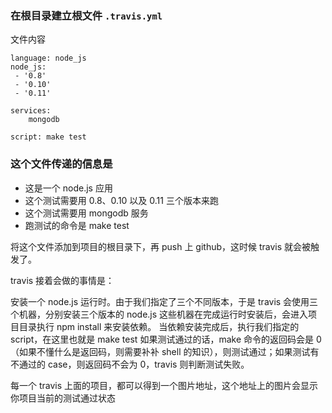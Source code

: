 ### 在根目录建立根文件 `.travis.yml`

文件内容

```
language: node_js
node_js:
 - '0.8'
 - '0.10'
 - '0.11'

services:
	mongodb

script: make test
```

### 这个文件传递的信息是

- 这是一个 node.js 应用
- 这个测试需要用 0.8、0.10 以及 0.11 三个版本来跑
- 这个测试需要用 mongodb 服务
- 跑测试的命令是 make test

将这个文件添加到项目的根目录下，再 push 上 github，这时候 travis 就会被触发了。

travis 接着会做的事情是：

安装一个 node.js 运行时。由于我们指定了三个不同版本，于是 travis 会使用三个机器，分别安装三个版本的 node.js
这些机器在完成运行时安装后，会进入项目目录执行 npm install 来安装依赖。
当依赖安装完成后，执行我们指定的 script，在这里也就是 make test
如果测试通过的话，make 命令的返回码会是 0（如果不懂什么是返回码，则需要补补 shell 的知识），则测试通过；如果测试有不通过的 case，则返回码不会为 0，travis 则判断测试失败。

每一个 travis 上面的项目，都可以得到一个图片地址，这个地址上的图片会显示你项目当前的测试通过状态